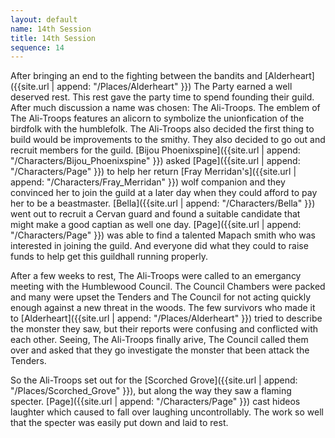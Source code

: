 ```yaml
---
layout: default
name: 14th Session
title: 14th Session
sequence: 14
---
```


After bringing an end to the fighting between the bandits and [Alderheart]({{site.url | append: "/Places/Alderheart" }}) The Party earned a well deserved rest. This rest gave the party time to spend founding their guild. After much discussion a name was chosen: The Ali-Troops. The emblem of The Ali-Troops features an alicorn to symbolize the unionfication of the birdfolk with the humblefolk. The Ali-Troops also decided the first thing to build would be improvements to the smithy. They also decided to go out and recruit members for the guild. [Bijou Phoenixspine]({{site.url | append: "/Characters/Bijou_Phoenixspine" }}) asked [Page]({{site.url | append: "/Characters/Page" }}) to help her return [Fray Merridan's]({{site.url | append: "/Characters/Fray_Merridan" }}) wolf companion and they convinced her to join the guild at a later day when they could afford to pay her to be a beastmaster. [Bella]({{site.url | append: "/Characters/Bella" }}) went out to recruit a Cervan guard and found a suitable candidate that might make a good captian as well one day. [Page]({{site.url | append: "/Characters/Page" }}) was able to find a talented Mapach smith who was interested in joining the guild. And everyone did what they could to raise funds to help get this guildhall running properly.

After a few weeks to rest, The Ali-Troops were called to an emergancy meeting with the Humblewood Council. The Council Chambers were packed and many were upset the Tenders and The Council for not acting quickly enough against a new threat in the woods. The few survivors who made it to [Alderheart]({{site.url | append: "/Places/Alderheart" }}) tried to describe the monster they saw, but their reports were confusing and conflicted with each other. Seeing, The Ali-Troops finally arive, The Council called them over and asked that they go investigate the monster that been attack the Tenders.

So the Ali-Troops set out for the [Scorched Grove]({{site.url | append: "/Places/Scorched_Grove" }}), but along the way they saw a flaming specter. [Page]({{site.url | append: "/Characters/Page" }}) cast hideos laughter which caused to fall over laughing uncontrollably. The work so well that the specter was easily put down and laid to rest. 
